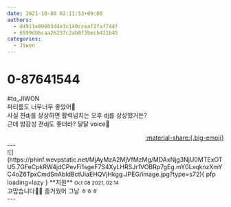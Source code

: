 ```yaml
---
date: 2021-10-08 02:11:53+09:00
authors:
  - d4911e89603d4e3c140cceaf2faf744f
  - 6599dbbcaa26237c2ab0f3becb421b45
categories:
  - Jiwon
---
```


# 0-87641544

<div class="post-container" markdown="1">
<div class="content-container md-sidebar__scrollwrap" markdown="1">

\#to_JIWON<br>파티룸도 너무너무 좋았어💙<br>사실 젼dj를 상상하면 활력넘치는 오후 dj를 상상했거든?<br>근데 밤감성 젼dj도 좋더라? 달달 voice🍯

</div>
</div>

<div style="text-align: right;" markdown="1">
<a href="https://weverse.io/fromis9/fanpost/0-87641544" style="text-align: right;">:material-share:{.big-emoji}</a>
</div>
---

<div class="comments-container md-sidebar__scrollwrap" markdown="1">
<div class="comment" markdown="1">
<div class='id-container' markdown="1">
![](https://phinf.wevpstatic.net/MjAyMzA2MjVfMzMg/MDAxNjg3NjU0MTExOTU5.7GFeCpkRW4jdCPevFi1sgeF7S4XyLHRSJr1VOBRp7gEg.mY0LxqknzXmYC4oZ6TpxCmdSnAbldBctUiaEHQVjHkgg.JPEG/image.jpg?type=s72){ pfp loading=lazy }
**<span class="artist">지원</span>** <small>Oct 08 2021, 02:14</small><br>
</div>
<div class='comment-body' markdown="1">
고맙습니다🥰🥰 즐거웠어 그날 ㅎㅎㅎ
</div>
</div>
</div>
---
